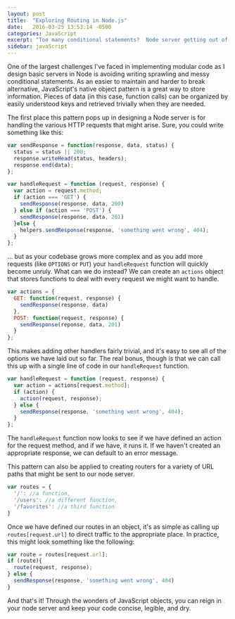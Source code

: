 ```yaml
---
layout: post
title:  "Exploring Routing in Node.js"
date:   2016-03-25 13:53:14 -0500
categories: JavaScript
excerpt: "Too many conditional statements?  Node server getting out of hand?  Objects may be the answer..."
sidebar: javaScript
---
```


One of the largest challenges I've faced in implementing modular code as I design basic servers in Node is avoiding writing sprawling and messy conditional statements. As an easier to maintain and harder to break alternative, JavaScript's native object pattern is a great way to store information.  Pieces of data (in this case, function calls) can be organized by easily understood keys and retrieved trivially when they are needed. 

The first place this pattern pops up in designing a Node server is for handling the various HTTP requests that might arise.  Sure, you could write something like this:


```javascript
var sendResponse = function(response, data, status) {
  status = status || 200;
  response.writeHead(status, headers);
  response.end(data);
};

var handleRequest = function (request, response) {
  var action = request.method;
  if (action === 'GET') {
    sendResponse(response, data, 200)
  } else if (action === 'POST') {
    sendResponse(response, data, 201)
  }else {
    helpers.sendResponse(response, 'something went wrong', 404);
  }
};

```

... but as your codebase grows more complex and as you add more requests (like `OPTIONS` or `PUT`) your `handleRequest` function will quickly become unruly.  What can we do instead?  We can create an `actions` object that stores functions to deal with every request we might want to handle.

```javascript
var actions = {
  GET: function(request, response) {
    sendResponse(response, data)
  },
  POST: function(request, response) {
    sendResponse(reponse, data, 201)
  }
};
```

This makes adding other handlers fairly trivial, and it's easy to see all of the options we have laid out so far.  The real bonus, though is that we can call this up with a single line of code in our `handleRequest` function.

```javascript
var handleRequest = function (request, response) {
  var action = actions[request.method];
  if (action) {
    action(request, response);
  } else {
    sendResponse(response, 'something went wrong', 404);
  }
};
```

The `handleRequest` function now looks to see if we have defined an action for the request method, and if we have, it runs it.  If we haven't created an appropriate response, we can default to an error message.

This pattern can also be applied to creating routers for a variety of URL paths that might be sent to our node server. 

```javascript
var routes = {
  '/': //a function,
  '/users': //a different function,
  '/favorites': //a third function
}
```

Once we have defined our routes in an object, it's as simple as calling up `routes[request.url]` to direct traffic to the appropriate place.  In practice, this might look something like the following:

```javascript
var route = routes[request.url];
if (route){
  route(request, response);
} else {
  sendResponse(response, 'something went wrong', 404)
}
```

And that's it!  Through the wonders of JavaScript objects, you can reign in your node server and keep your code concise, legible, and dry.